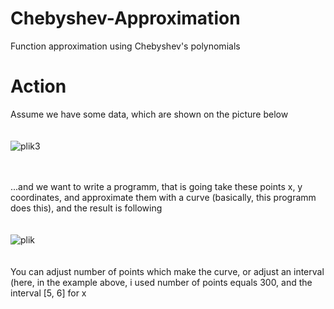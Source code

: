 # Chebyshev-Approximation
Function approximation using Chebyshev's polynomials

# Action
Assume we have some data, which are shown on the picture below\
\
\
![plik3](https://user-images.githubusercontent.com/83311097/118537015-b5c64700-b74c-11eb-973d-667c8e7d6925.png)

\
\
...and we want to write a programm, that is going take these points x, y coordinates, and approximate them with a curve (basically, this programm does this), and the result is following\
\
\
![plik](https://user-images.githubusercontent.com/83311097/118537485-4a30a980-b74d-11eb-8184-539a27349a89.png)
\
\
\
You can adjust number of points which make the curve, or adjust an interval (here, in the example above, i used number of points equals 300, and the interval [5, 6] for x
